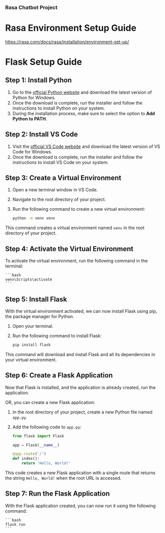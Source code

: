 ### Rasa Chatbot Project

# Rasa Environment Setup Guide

https://rasa.com/docs/rasa/installation/environment-set-up/

# Flask Setup Guide

## Step 1: Install Python

1. Go to the [official Python website](https://www.python.org/downloads/) and download the latest version of Python for Windows.
2. Once the download is complete, run the installer and follow the instructions to install Python on your system.
3. During the installation process, make sure to select the option to **Add Python to PATH**.

## Step 2: Install VS Code

1. Visit the [official VS Code website](https://code.visualstudio.com/) and download the latest version of VS Code for Windows.
2. Once the download is complete, run the installer and follow the instructions to install VS Code on your system.

## Step 3: Create a Virtual Environment

1. Open a new terminal window in VS Code.
2. Navigate to the root directory of your project.
3. Run the following command to create a new virtual environment:

    ```bash
    python -m venv venv
    ```

This command creates a virtual environment named `venv` in the root directory of your project.

## Step 4: Activate the Virtual Environment

To activate the virtual environment, run the following command in the terminal:

    ```bash
    venv\Scripts\activate
    ```

## Step 5: Install Flask

With the virtual environment activated, we can now install Flask using pip, the package manager for Python.

1. Open your terminal.
2. Run the following command to install Flask:

    ```bash
    pip install flask
    ```

This command will download and install Flask and all its dependencies in your virtual environment.

## Step 6: Create a Flask Application

Now that Flask is installed, and the application is already created, run the application.

OR, you can create a new Flask application:

1. In the root directory of your project, create a new Python file named `app.py`.
2. Add the following code to `app.py`:

    ```python
    from flask import Flask

    app = Flask(__name__)

    @app.route('/')
    def index():
        return 'Hello, World!'
    ```

This code creates a new Flask application with a single route that returns the string `Hello, World!` when the root URL is accessed.

## Step 7: Run the Flask Application

With the Flask application created, you can now run it using the following command:

    ```bash
    flask run
    ```
